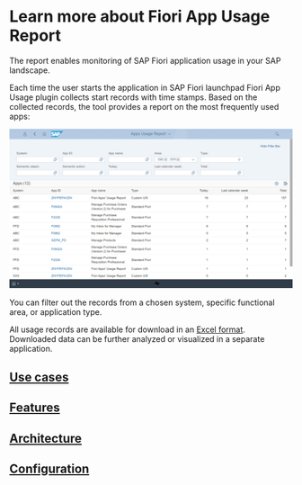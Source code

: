 # Learn more about Fiori App Usage Report

The report enables monitoring of SAP Fiori application usage in your SAP landscape.

Each time the user starts the application in SAP Fiori launchpad Fiori App Usage plugin collects start records with time stamps. Based on the collected records, the tool provides a report on the most frequently used apps:

[![](res/fa.png)](res/fa.png)

You can filter out the records from a chosen system, specific functional area, or application type.

All usage records are available for download in an [Excel format](FPS01/recexp.md). Downloaded data can be further analyzed or visualized in a separate application.

## [Use cases](FPS01/use-cases/index.md)

## [Features](FPS01/features.md)

## [Architecture](arch/architecture.md)

## [Configuration](FPS01/conf.md)






